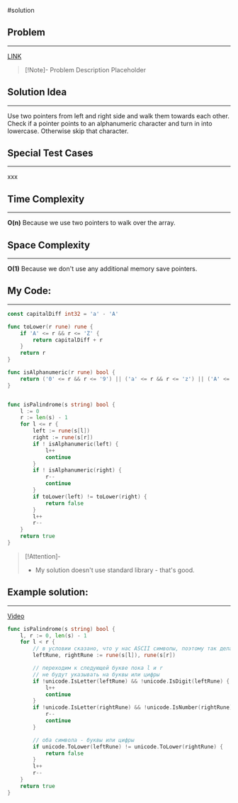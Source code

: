 #solution
## Problem
___
[LINK](PLACEHOLDER)

>[!Note]- Problem Description
> Placeholder


## Solution Idea
___
Use two pointers from left and right side and walk them towards each other. Check if a pointer points to an alphanumeric character and turn in into lowercase. Otherwise skip that character. 

## Special Test Cases
___
xxx

## Time Complexity
___
**O(n)** 
Because we use two pointers to walk over the array.

## Space Complexity
___
**O(1)**
Because we don't use any additional memory save pointers.


## My Code:
___
```go
const capitalDiff int32 = 'a' - 'A'

func toLower(r rune) rune {
    if 'A' <= r && r <= 'Z' {
        return capitalDiff + r
    }
    return r
}

func isAlphanumeric(r rune) bool {
    return ('0' <= r && r <= '9') || ('a' <= r && r <= 'z') || ('A' <= r && r <= 'Z')
}


func isPalindrome(s string) bool {
    l := 0
    r := len(s) - 1
    for l <= r {
        left := rune(s[l])
        right := rune(s[r])
        if ! isAlphanumeric(left) {
            l++
            continue
        }
        if ! isAlphanumeric(right) {
            r--
            continue
        }
        if toLower(left) != toLower(right) {
            return false
        }
        l++
        r--
    }
    return true
}
```

> [!Attention]-
> - My solution doesn't use standard library - that's good.

## Example solution:
___
[Video](https://kinescope.io/s9YYQkqxwKioSSPPXDNWrw)

```go
func isPalindrome(s string) bool {
    l, r := 0, len(s) - 1
    for l < r {
        // в условии сказано, что у нас ASCII символы, поэтому так делать можно
        leftRune, rightRune := rune(s[l]), rune(s[r])

        // переходим к следующей букве пока l и r
        // не будут указывать на буквы или цифры
        if !unicode.IsLetter(leftRune) && !unicode.IsDigit(leftRune) {
            l++
            continue
        }
        if !unicode.IsLetter(rightRune) && !unicode.IsNumber(rightRune) {
            r--
            continue
        }

        // оба символа - буквы или цифры
        if unicode.ToLower(leftRune) != unicode.ToLower(rightRune) {
            return false
        }
        l++
        r--
    }
    return true
}
```